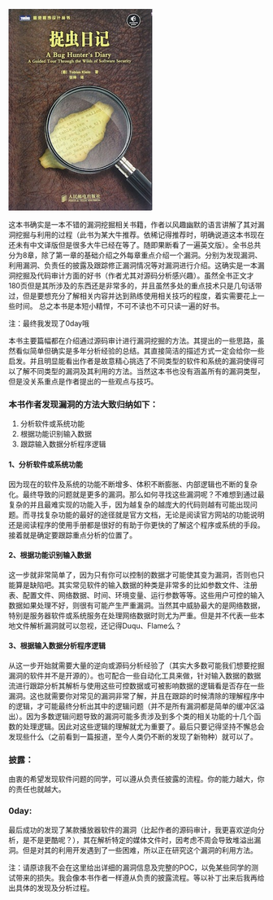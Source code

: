 ![a_bug_hunter_diary_head][a_bug_hunter_diary_head]


这本书确实是一本不错的漏洞挖掘相关书籍，作者以风趣幽默的语言讲解了其对漏洞挖掘与利用的过程（此书为某大牛推荐。依稀记得推荐时，明确说道这本书现在还未有中文译版但是很多大牛已经在等了。随即果断看了一遍英文版）。全书总共分为8章，除了第一章的基础介绍之外每章重点介绍一个漏洞。分别为发现漏洞、利用漏洞、负责任的披露及跟踪修正漏洞情况等对漏洞进行介绍。这确实是一本漏洞挖掘及代码审计方面的好书（作者尤其对源码分析感兴趣）。虽然全书正文才180页但是其所涉及的东西还是非常多的，并且虽然多处的重点技术只是几句话带过，但是要想充分了解相关内容并达到熟练使用相关技巧的程度，着实需要花上一些时间。 总之本书是本短小精悍，不可不读也不可只读一遍的好书。

注：最终我发现了0day哦


本书主要篇幅都在介绍通过源码审计进行漏洞挖掘的方法。其提出的一些思路，虽然看似简单但确实是多年分析经验的总结。其直接简洁的描述方式一定会给你一些启发。并且明显能看出作者是故意精心挑选了不同类型的软件和系统的漏洞使得可以了解不同类型的漏洞及其利用的方法。当然这本书也没有涵盖所有的漏洞类型，但是没关系重点是作者提出的一些观点与技巧。

### 本书作者发现漏洞的方法大致归纳如下：

1. 分析软件或系统功能
2. 根据功能识别输入数据
3. 跟踪输入数据分析程序逻辑

#### 1、分析软件或系统功能

因为现在的软件及系统的功能不断增多、体积不断膨胀、内部逻辑也不断的复杂化。最终导致的问题就是更多的漏洞。那么如何寻找这些漏洞呢？不难想到通过最复杂的并且最难实现的功能入手，因为越复杂的越庞大的代码则越有可能出现问题。而寻找复杂功能的最好的途径就是官方文档，无论是阅读官方网站的功能说明还是阅读程序的使用手册都是很好的有助于你更快的了解这个程序或系统的手段。接着就是确定要跟踪重点分析的位置了。

#### 2、根据功能识别输入数据

这一步就非常简单了，因为只有你可以控制的数据才可能使其变为漏洞，否则也只能算是缺陷吧。其实常见软件的输入数据的种类是非常多的比如参数文件、注册表、配置文件、网络数据、时间、环境变量、运行参数等等。这些用户可控的输入数据如果处理不好，则很有可能产生严重漏洞。当然其中威胁最大的是网络数据，特别是服务器软件或系统服务在处理网络数据时则尤为严重。但是并不代表一些本地文件解析漏洞就可以忽视，还记得Duqu、Flame么？

#### 3、根据输入数据分析程序逻辑

从这一步开始就需要大量的逆向或源码分析经验了（其实大多数可能我们想要挖掘漏洞的软件并不是开源的）。也可配合一些自动化工具来做，针对输入数据的数据流进行跟踪分析其解析与使用这些可控数据或可被影响数据的逻辑看是否存在一些漏洞。这也就需要你对常见的漏洞非常了解，并且在跟踪的时候清除的理解程序中的逻辑，才可能最终分析出其中的逻辑问题（并不是所有漏洞都是简单的缓冲区溢出）。因为多数逻辑问题导致的漏洞可能多责涉及到多个类的相关功能的十几个函数的处理逻辑。因此对这些逻辑的理解就尤为重要了。最后只要记得坚持不懈总会发现些什么（之前看到一篇报道，至今人类仍不断的发现了新物种）就可以了。

### 披露：

由衷的希望发现软件问题的同学，可以遵从负责任披露的流程。你的能力越大，你的责任也就越大。

### 0day:
最后成功的发现了某款播放器软件的漏洞（比起作者的源码审计，我更喜欢逆向分析，是不是更酷呢？），其在解析特定的媒体文件时，因考虑不周会导致堆溢出漏洞。但是对其的利用开发遇到了一些困难，所以正在研究这个漏洞的利用方法。

注：请原谅我不会在这里给出详细的漏洞信息及完整的POC，以免某些同学的测试带来的损失。我会像本书作者一样遵从负责的披露流程。等以补丁出来后我再给出具体的发现及分析过程。



[a_bug_hunter_diary_head]: /ABugHunterDiary/images/a_bug_hunter_diary_head.jpg